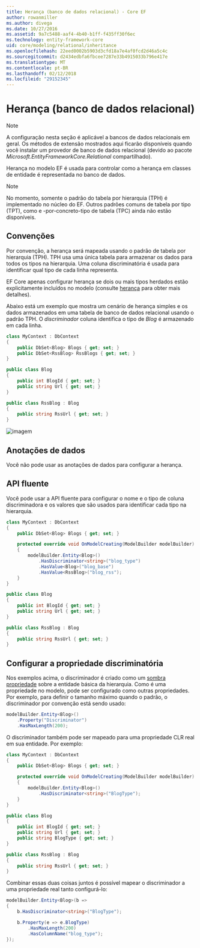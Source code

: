 ```yaml
---
title: Herança (banco de dados relacional) - Core EF
author: rowanmiller
ms.author: divega
ms.date: 10/27/2016
ms.assetid: 9a7c5488-aaf4-4b40-b1ff-f435ff30f6ec
ms.technology: entity-framework-core
uid: core/modeling/relational/inheritance
ms.openlocfilehash: 22eed0002b5903d3cfd18a7e4af0fcd2d46a5c4c
ms.sourcegitcommit: d2434edbfa6fbcee7287e33b4915033b796e417e
ms.translationtype: MT
ms.contentlocale: pt-BR
ms.lasthandoff: 02/12/2018
ms.locfileid: "29152345"
---
```

# <a name="inheritance-relational-database"></a>Herança (banco de dados relacional)

> [!NOTE]  
> A configuração nesta seção é aplicável a bancos de dados relacionais em geral. Os métodos de extensão mostrados aqui ficarão disponíveis quando você instalar um provedor de banco de dados relacional (devido ao pacote *Microsoft.EntityFrameworkCore.Relational* compartilhado).

Herança no modelo EF é usada para controlar como a herança em classes de entidade é representada no banco de dados.

> [!NOTE]  
> No momento, somente o padrão do tabela por hierarquia (TPH) é implementado no núcleo do EF. Outros padrões comuns de tabela por tipo (TPT), como e -por-concreto-tipo de tabela (TPC) ainda não estão disponíveis.

## <a name="conventions"></a>Convenções

Por convenção, a herança será mapeada usando o padrão de tabela por hierarquia (TPH). TPH usa uma única tabela para armazenar os dados para todos os tipos na hierarquia. Uma coluna discriminatória é usada para identificar qual tipo de cada linha representa.

EF Core apenas configurar herança se dois ou mais tipos herdados estão explicitamente incluídos no modelo (consulte [herança](../inheritance.md) para obter mais detalhes).

Abaixo está um exemplo que mostra um cenário de herança simples e os dados armazenados em uma tabela de banco de dados relacional usando o padrão TPH. O *discriminador* coluna identifica o tipo de *Blog* é armazenado em cada linha.

<!-- [!code-csharp[Main](samples/core/relational/Modeling/Conventions/Samples/InheritanceDbSets.cs)] -->
``` csharp
class MyContext : DbContext
{
    public DbSet<Blog> Blogs { get; set; }
    public DbSet<RssBlog> RssBlogs { get; set; }
}

public class Blog
{
    public int BlogId { get; set; }
    public string Url { get; set; }
}

public class RssBlog : Blog
{
    public string RssUrl { get; set; }
}
```

![imagem](_static/inheritance-tph-data.png)

## <a name="data-annotations"></a>Anotações de dados

Você não pode usar as anotações de dados para configurar a herança.

## <a name="fluent-api"></a>API fluente

Você pode usar a API fluente para configurar o nome e o tipo de coluna discriminadora e os valores que são usados para identificar cada tipo na hierarquia.

<!-- [!code-csharp[Main](samples/core/relational/Modeling/FluentAPI/Samples/InheritanceTPHDiscriminator.cs?highlight=7,8,9,10)] -->
``` csharp
class MyContext : DbContext
{
    public DbSet<Blog> Blogs { get; set; }

    protected override void OnModelCreating(ModelBuilder modelBuilder)
    {
        modelBuilder.Entity<Blog>()
            .HasDiscriminator<string>("blog_type")
            .HasValue<Blog>("blog_base")
            .HasValue<RssBlog>("blog_rss");
    }
}

public class Blog
{
    public int BlogId { get; set; }
    public string Url { get; set; }
}

public class RssBlog : Blog
{
    public string RssUrl { get; set; }
}
```

## <a name="configuring-the-discriminator-property"></a>Configurar a propriedade discriminatória

Nos exemplos acima, o discriminador é criado como um [sombra propriedade](xref:core/modeling/shadow-properties) sobre a entidade básica da hierarquia. Como é uma propriedade no modelo, pode ser configurado como outras propriedades. Por exemplo, para definir o tamanho máximo quando o padrão, o discriminador por convenção está sendo usado:

```C#
modelBuilder.Entity<Blog>()
    .Property("Discriminator")
    .HasMaxLength(200);
```

O discriminador também pode ser mapeado para uma propriedade CLR real em sua entidade. Por exemplo:
```C#
class MyContext : DbContext
{
    public DbSet<Blog> Blogs { get; set; }

    protected override void OnModelCreating(ModelBuilder modelBuilder)
    {
        modelBuilder.Entity<Blog>()
            .HasDiscriminator<string>("BlogType");
    }
}

public class Blog
{
    public int BlogId { get; set; }
    public string Url { get; set; }
    public string BlogType { get; set; }
}

public class RssBlog : Blog
{
    public string RssUrl { get; set; }
}
```

Combinar essas duas coisas juntos é possível mapear o discriminador a uma propriedade real tanto configurá-lo:
```C#
modelBuilder.Entity<Blog>(b =>
{
    b.HasDiscriminator<string>("BlogType");

    b.Property(e => e.BlogType)
        .HasMaxLength(200)
        .HasColumnName("blog_type");
});
```
